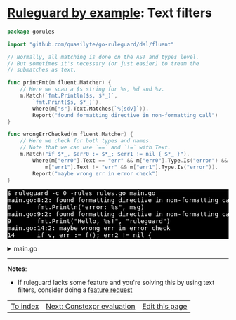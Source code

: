 # [Ruleguard by example](https://go-ruleguard.github.io/by-example/): Text filters

```go
package gorules

import "github.com/quasilyte/go-ruleguard/dsl/fluent"

// Normally, all matching is done on the AST and types level.
// But sometimes it's necessary (or just easier) to tream the
// submatches as text.

func printFmt(m fluent.Matcher) {
	// Here we scan a $s string for %s, %d and %v.
	m.Match(`fmt.Println($s, $*_)`,
		`fmt.Print($s, $*_)`).
		Where(m["s"].Text.Matches(`%[sdv]`)).
		Report("found formatting directive in non-formatting call")
}

func wrongErrChecked(m fluent.Matcher) {
	// Here we check for both types and names.
	// Note that we can use `==` and `!=` with Text.
	m.Match("if $*_, $err0 := $*_; $err1 != nil { $*_ }").
		Where(m["err0"].Text == "err" && m["err0"].Type.Is("error") &&
			m["err1"].Text != "err" && m["err1"].Type.Is("error")).
		Report("maybe wrong err in error check")
}
```

<pre style="color: white; background-color: black">
$ ruleguard -c 0 -rules rules.go main.go
main.go:8:2: found formatting directive in non-formatting call
8		fmt.Println("error: %s", msg)
main.go:9:2: found formatting directive in non-formatting call
9		fmt.Print("Hello, %s!", "ruleguard")
main.go:14:2: maybe wrong err in error check
14		if v, err := f(); err2 != nil {
</pre>

<details><summary>main.go</summary>

```go
package main

import "fmt"

func main() {
	var msg string

	fmt.Println("error: %s", msg)
	fmt.Print("Hello, %s!", "ruleguard")
	fmt.Println("no formatting directives")

	var err2 error

	if v, err := f(); err2 != nil {
		fmt.Println(v, err)
	}
	if v, err2 := f(); err2 != nil {
		fmt.Println(v, err2)
	}
	if v, err := f(); err != nil {
		fmt.Println(v, err)
	}
}

func f() (int, error) { return 0, nil }
```

</details>

<hr>

**Notes**:

* If ruleguard lacks some feature and you're solving this by using text filters, consider doing a [feature request](https://github.com/quasilyte/go-ruleguard/issues/new)

<table><tr>
<td><a href="index">To index</a></td>
<td><a href="constexpr-evaluation">Next: Constexpr evaluation</a></td>
<td><a href="https://github.com/go-ruleguard/go-ruleguard.github.io/edit/master/by-example/text-filters.md">Edit this page</a></td>
</tr></table>

